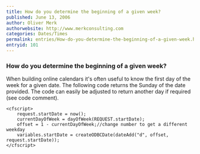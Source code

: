 ```yaml
---
title: How do you determine the beginning of a given week?
published: June 13, 2006
author: Oliver Merk
authorwebsite: http://www.merkconsulting.com
categories: Dates/Times
permalink: entries/How-do-you-determine-the-beginning-of-a-given-week.html
entryid: 101
---
```


<h3>How do you determine the beginning of a given week?</h3>

<p>
When building online calendars it's often useful to know the first day  of the week for a given date. The following code returns the Sunday of the date provided. The code can easily be adjusted to return another day  if required (see code comment).
</p>

<pre><code class="language-markup">&lt;cfscript&gt;
	request.startDate = now();
	currentDayOfWeek = dayOfWeek(REQUEST.startDate);
	offset = 1 - currentDayOfWeek;//change number to get a different weekday
	variables.startDate = createODBCDate(dateAdd(&quot;d&quot;, offset, request.startDate));
&lt;/cfscript&gt;
</code></pre>



